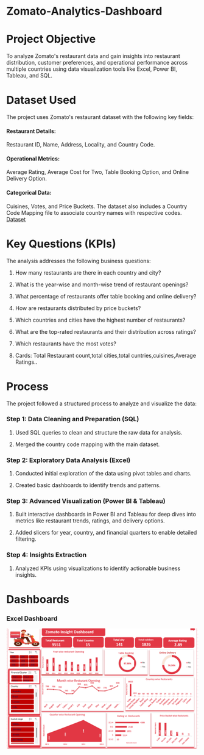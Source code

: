 # Zomato-Analytics-Dashboard
# Project Objective
To analyze Zomato's restaurant data and gain insights into restaurant distribution, customer preferences, and operational performance across multiple countries using data visualization tools like Excel, Power BI, Tableau, and SQL.
# Dataset Used
The project uses Zomato's restaurant dataset with the following key fields:

#### Restaurant Details:
Restaurant ID, Name, Address, Locality, and Country Code.
#### Operational Metrics:
Average Rating, Average Cost for Two, Table Booking Option, and Online Delivery Option.
#### Categorical Data: 
Cuisines, Votes, and Price Buckets.
The dataset also includes a Country Code Mapping file to associate country names with respective codes.
<a href="https://github.com/Jaseela-Thayyil/Zomato-Analytics-Dashboard/blob/main/Zomato%20%20Data.x">Dataset</a>
# Key Questions (KPIs)
The analysis addresses the following business questions:

1. How many restaurants are there in each country and city?

2. What is the year-wise and month-wise trend of restaurant openings?

3. What percentage of restaurants offer table booking and online delivery?

4. How are restaurants distributed by price buckets?

5. Which countries and cities have the highest number of restaurants?

6. What are the top-rated restaurants and their distribution across ratings?

7. Which restaurants have the most votes?

8. Cards: Total Restaurant count,total cities,total cuntries,cuisines,Average Ratings..

# Process
The project followed a structured process to analyze and visualize the data:
### Step 1: Data Cleaning and Preparation (SQL)
1. Used SQL queries to clean and structure the raw data for analysis.

2. Merged the country code mapping with the main dataset.

### Step 2: Exploratory Data Analysis (Excel)
1. Conducted initial exploration of the data using pivot tables and charts.

2. Created basic dashboards to identify trends and patterns.

### Step 3: Advanced Visualization (Power BI & Tableau)
1. Built interactive dashboards in Power BI and Tableau for deep dives into metrics like restaurant trends, ratings, and delivery options.

2. Added slicers for year, country, and financial quarters to enable detailed filtering.
### Step 4: Insights Extraction
1. Analyzed KPIs using visualizations to identify actionable business insights.
# Dashboards
### Excel Dashboard


![Screenshot of Applicatio ](https://github.com/Jaseela-Thayyil/Zomato-Analytics-Dashboard/blob/main/zomato%20excel%20db.png)
